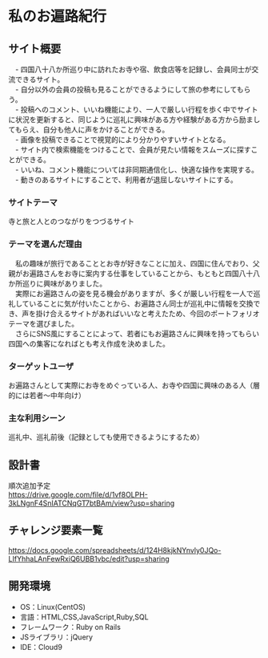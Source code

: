 # 私のお遍路紀行

## サイト概要
　- 四国八十八か所巡り中に訪れたお寺や宿、飲食店等を記録し、会員同士が交流できるサイト。<br>
　- 自分以外の会員の投稿も見ることができるようにして旅の参考にしてもらう。<br>
　- 投稿へのコメント、いいね機能により、一人で厳しい行程を歩く中でサイトに状況を更新すると、同じように巡礼に興味がある方や経験がある方から励ましてもらえ、自分も他人に声をかけることができる。<br>
　- 画像を投稿できることで視覚的により分かりやすいサイトとなる。<br>
　- サイト内で検索機能をつけることで、会員が見たい情報をスムーズに探すことができる。<br>
　- いいね、コメント機能については非同期通信化し、快適な操作を実現する。<br>
　- 動きのあるサイトにすることで、利用者が退屈しないサイトにする。
  

### サイトテーマ
寺と旅と人とのつながりをつづるサイト

### テーマを選んだ理由
　私の趣味が旅行であることとお寺が好きなことに加え、四国に住んでおり、父親がお遍路さんをお寺に案内する仕事をしていることから、もともと四国八十八か所巡りに興味がありました。<br>　実際にお遍路さんの姿を見る機会がありますが、多くが厳しい行程を一人で巡礼していることに気が付いたことから、お遍路さん同士が巡礼中に情報を交換でき、声を掛け合えるサイトがあればいいなと考えたため、今回のポートフォリオテーマを選びました。<br>
　さらにSNS風にすることによって、若者にもお遍路さんに興味を持ってもらい四国への集客になればとも考え作成を決めました。

### ターゲットユーザ
お遍路さんとして実際にお寺をめぐっている人、お寺や四国に興味のある人（層的には若者～中年向け）

### 主な利用シーン
巡礼中、巡礼前後（記録としても使用できるようにするため）

## 設計書
順次追加予定<br>
https://drive.google.com/file/d/1vf8OLPH-3kLNgnF4SnIATCNqGT7btBAm/view?usp=sharing

## チャレンジ要素一覧
https://docs.google.com/spreadsheets/d/124H8kjkNYnvly0JQo-LIfYhhaLAnFewRxiQ6UBB1vbc/edit?usp=sharing

## 開発環境
- OS：Linux(CentOS)
- 言語：HTML,CSS,JavaScript,Ruby,SQL
- フレームワーク：Ruby on Rails
- JSライブラリ：jQuery
- IDE：Cloud9



